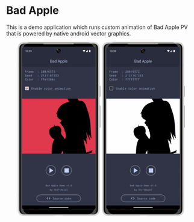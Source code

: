 # Bad Apple 

This is a demo application which runs custom animation of Bad Apple PV that is powered by native android vector graphics.

<p align="center">
  <img src="https://raw.githubusercontent.com/ShiftHackZ/Bad-Apple-Android/main/fastlane/metadata/android/en-US/images/phoneScreenshots/1.png" width="220" />
  <img src="https://raw.githubusercontent.com/ShiftHackZ/Bad-Apple-Android/main/fastlane/metadata/android/en-US/images/phoneScreenshots/2.png" width="220" />
</p>

